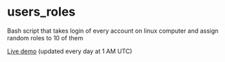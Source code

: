 # users_roles
Bash script that takes login of every account on linux computer and assign random roles to 10 of them

[Live demo](http://tilde.town/~von/user_story) (updated every day at 1 AM UTC)
